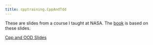 ```yaml
---
title: cpptraining.CppAndTdd
---
```

These are slides from a course I taught at NASA. The [book](cpptraining.CppAndOodTheLeastYouNeedToKnow) is based on these slides.

[Cpp and OOD Slides](files/CppAndObjectDesignWithTdd_2012.pdf)

